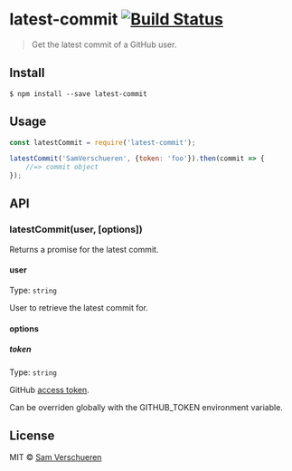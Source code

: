 # latest-commit [![Build Status](https://travis-ci.org/SamVerschueren/latest-commit.svg?branch=master)](https://travis-ci.org/SamVerschueren/latest-commit)

> Get the latest commit of a GitHub user.


## Install

```
$ npm install --save latest-commit
```


## Usage

```js
const latestCommit = require('latest-commit');

latestCommit('SamVerschueren', {token: 'foo'}).then(commit => {
	//=> commit object
});
```


## API

### latestCommit(user, [options])

Returns a promise for the latest commit.

#### user

Type: `string`

User to retrieve the latest commit for.

#### options

##### token

Type: `string`

GitHub [access token](https://github.com/settings/tokens/new).

Can be overriden globally with the GITHUB_TOKEN environment variable.


## License

MIT © [Sam Verschueren](http://github.com/SamVerschueren)
